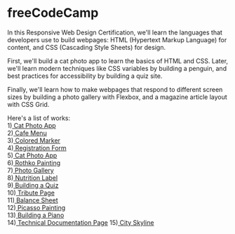 # freeCodeCamp
In this Responsive Web Design Certification, we'll learn the languages that developers use to build webpages: HTML (Hypertext Markup Language) for content, and CSS (Cascading Style Sheets) for design.

First, we'll build a cat photo app to learn the basics of HTML and CSS. Later, we'll learn modern techniques like CSS variables by building a penguin, and best practices for accessibility by building a quiz site.

Finally, we'll learn how to make webpages that respond to different screen sizes by building a photo gallery with Flexbox, and a magazine article layout with CSS Grid.

Here's a list of works:  
 1)[ Cat Photo App](https://buraxta.github.io/freeCodeCamp/1_CatPhotoApp/CatPhotoApp.html)  
 2)[ Cafe Menu](https://buraxta.github.io/freeCodeCamp/2_CafeMenu/index.html)  
 3)[ Colored Marker](https://buraxta.github.io/freeCodeCamp/3_ColoredMarker/index.html)  
 4)[ Registration Form](https://buraxta.github.io/freeCodeCamp/4_RegistrationForm/index.html)  
 5)[ Cat Photo App](https://buraxta.github.io/freeCodeCamp/5_SurveyForm/index.html)  
 6)[ Rothko Painting](https://buraxta.github.io/freeCodeCamp/6_RothkoPainting/index.html)  
 7)[ Photo Gallery](https://buraxta.github.io/freeCodeCamp/7_PhotoGallery/index.html)  
 8)[ Nutrition Label](https://buraxta.github.io/freeCodeCamp/8_NutritionLabel/index.html)  
 9)[ Building a Quiz](https://buraxta.github.io/freeCodeCamp/9_BuildingAQuiz/index.html)  
 10)[ Tribute Page](https://buraxta.github.io/freeCodeCamp/10_TributePage/index.html)  
 11)[ Balance Sheet](https://buraxta.github.io/freeCodeCamp/11_BalanceSheet/index.html)  
 12)[ Picasso Painting](https://buraxta.github.io/freeCodeCamp/12_PicassoPainting/index.html)  
 13)[ Building a Piano](https://buraxta.github.io/freeCodeCamp/13_BuildingAPiano/index.html)  
 14)[ Technical Documentation Page](https://buraxta.github.io/freeCodeCamp/14_TechnicalDocumentationPage/index.html)
 15)[ City Skyline](https://buraxta.github.io/freeCodeCamp/15_CitySkyline/index.html)
 
